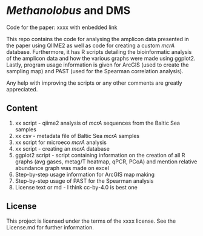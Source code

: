 # _Methanolobus_ and DMS
Code for the paper:
xxxx with enbedded link

This repo contains the code for analysing the amplicon data presented in the paper using QIIME2 as well as code for creating a custom _mcrA_ database. Furthermore, it has R scripts detailing the bioinformatic analysis of the amplicon data and how the various graphs were made using ggplot2. Lastly, program usage information is given for ArcGIS (used to create the sampling map) and PAST (used for the Spearman correlation analysis).

Any help with improving the scripts or any other comments are greatly appreciated.  


## Content
1) xx script - qiime2 analysis of _mcrA_ sequences from the Baltic Sea samples
2) xx csv - metadata file of Baltic Sea _mcrA_ samples
3) xx script for microeco _mcrA_ analysis 
4) xx script - creating an _mcrA_ database
5) ggplot2 script - script containing information on the creation of all R graphs (avg gases, metag/T heatmap, qPCR, PCoA) and mention relative abundance graph was made on excel
6) Step-by-step usage information for ArcGIS map making
7) Step-by-step usage of PAST for the Spearman analysis 
8) License text or md - I think cc-by-4.0 is best one

## License
This project is licensed under the terms of the xxxx license. See the License.md for further information.

